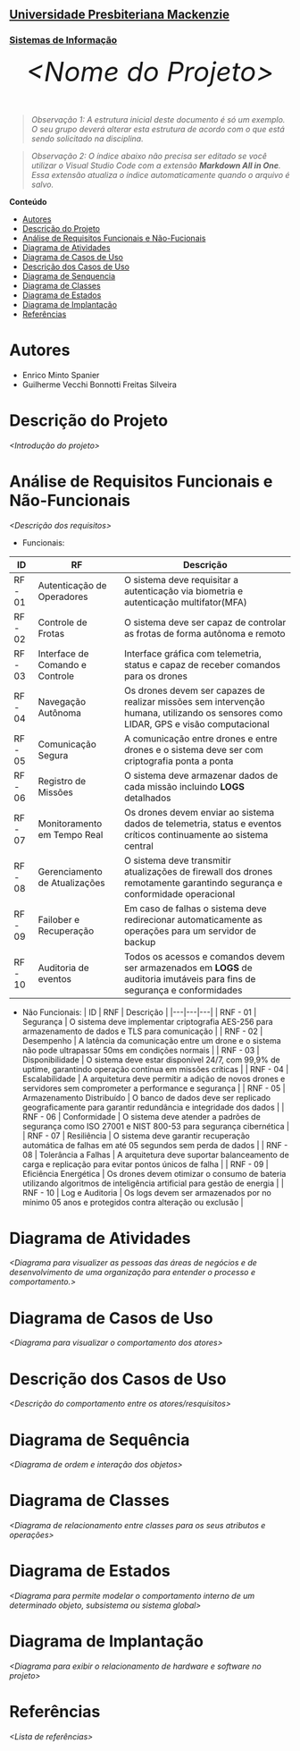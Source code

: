 <h2><a href= "https://www.mackenzie.br">Universidade Presbiteriana Mackenzie</a></h2>
<h3><a href= "https://www.mackenzie.br/graduacao/sao-paulo-higienopolis/sistemas-de-informacao">Sistemas de Informação</a></h3>


<font size="+12"><center>
*&lt;Nome do Projeto&gt;*
</center></font>

>*Observação 1: A estrutura inicial deste documento é só um exemplo. O seu grupo deverá alterar esta estrutura de acordo com o que está sendo solicitado na disciplina.*

>*Observação 2: O índice abaixo não precisa ser editado se você utilizar o Visual Studio Code com a extensão **Markdown All in One**. Essa extensão atualiza o índice automaticamente quando o arquivo é salvo.*

**Conteúdo**

- [Autores](#nome-alunos)
- [Descrição do Projeto](#introdução-do-projeto)
- [Análise de Requisitos Funcionais e Não-Fucionais](#descrição-dos-requisitos)
- [Diagrama de Atividades](#diagrama-de-atividades) 
- [Diagrama de Casos de Uso](#diagrama-de-comportamento-atores)
- [Descrição dos Casos de Uso](#descrição-das-funcões)
- [Diagrama de Senquencia](#diagrama-de-ordem-interações)
- [Diagrama de Classes](#diagrama-orientado-objetos)
- [Diagrama de Estados](#diagrama-estrutura-componente)
- [Diagrama de Implantação](#diagrama-de-hardware-software)
- [Referências](#referências)


# Autores

* Enrico Minto Spanier
* Guilherme Vecchi Bonnotti Freitas Silveira


# Descrição do Projeto

*&lt;Introdução do projeto&gt;*

# Análise de Requisitos Funcionais e Não-Funcionais
*&lt;Descrição dos requisitos&gt;*
 * Funcionais:
   
| ID | RF | Descrição |
|---|---|---|
| RF - 01 | Autenticação de Operadores | O sistema deve requisitar a autenticação via biometria e autenticação multifator(MFA)|
| RF - 02 | Controle de Frotas | O sistema deve ser capaz de controlar as frotas de forma autônoma e remoto| 
| RF - 03 | Interface de Comando e Controle | Interface gráfica com telemetria, status e capaz de receber comandos para os drones |
| RF - 04 | Navegação Autônoma | Os drones devem ser capazes de realizar missões sem intervenção humana, utilizando os sensores como LIDAR, GPS e visão computacional |
| RF - 05 | Comunicação Segura | A comunicação entre drones e entre drones e o sistema deve ser com criptografia ponta a ponta |
| RF - 06 | Registro de Missões | O sistema deve armazenar dados de cada missão incluindo **LOGS** detalhados |
| RF - 07 | Monitoramento em Tempo Real | Os drones devem enviar ao sistema dados de telemetria, status e eventos críticos continuamente ao sistema central |
| RF - 08 | Gerenciamento de Atualizações | O sistema deve transmitir atualizações de firewall dos drones remotamente garantindo segurança e conformidade operacional  |
| RF - 09 | Failober e Recuperação | Em caso de falhas o sistema deve redirecionar automaticamente as operações para um servidor de backup |
| RF - 10 | Auditoria de eventos | Todos os acessos e comandos devem ser armazenados em **LOGS** de auditoria imutáveis para fins de segurança e conformidades |
    
 * Não Funcionais:
| ID | RNF | Descrição |
|---|---|---|
| RNF - 01 | Segurança | O sistema deve implementar criptografia AES-256 para 
armazenamento de dados e TLS para comunicação |
| RNF - 02 | Desempenho | A latência da comunicação entre um drone e o sistema não pode ultrapassar 50ms em condições normais | 
| RNF - 03 | Disponibilidade | O sistema deve estar disponível 24/7, com 99,9% de uptime, garantindo operação contínua em missões críticas |
| RNF - 04 |  Escalabilidade | A arquitetura deve permitir a adição de novos drones e servidores sem comprometer a performance e segurança |
| RNF - 05 | Armazenamento Distribuído | O banco de dados deve ser replicado geograficamente para garantir redundância e integridade dos dados |
| RNF - 06 | Conformidade | O sistema deve atender a padrões de segurança como ISO 27001 e NIST 800-53 para segurança cibernética |
| RNF - 07 | Resiliência | O sistema deve garantir recuperação automática de falhas em até 05 segundos sem perda de dados |
| RNF - 08 | Tolerância a Falhas | A arquitetura deve suportar balanceamento de carga e replicação para evitar pontos únicos de falha |
| RNF - 09 | Eficiência Energética | Os drones devem otimizar o consumo de bateria utilizando algoritmos de inteligência artificial para gestão de 
energia |
| RNF - 10 |  Log e Auditoria | Os logs devem ser armazenados por no mínimo 05 anos e protegidos contra alteração ou exclusão |

# Diagrama de Atividades

*&lt;Diagrama para visualizer as pessoas das áreas de negócios e de desenvolvimento de uma organização para entender o processo e comportamento.&gt;*

# Diagrama de Casos de Uso

*&lt;Diagrama para visualizar o comportamento dos atores&gt;*

# Descrição dos Casos de Uso

*&lt;Descrição do comportamento entre os atores/resquisitos&gt;*

# Diagrama de Sequência

*&lt;Diagrama de ordem e interação dos objetos&gt;*

# Diagrama de Classes

*&lt;Diagrama de relacionamento entre classes para os seus atributos e operações&gt;*

# Diagrama de Estados

*&lt;Diagrama para permite modelar o comportamento interno de um determinado objeto, subsistema ou sistema global&gt;*

# Diagrama de Implantação

*&lt;Diagrama para exibir o relacionamento de hardware e software no projeto&gt;*

# Referências

*&lt;Lista de referências&gt;*

